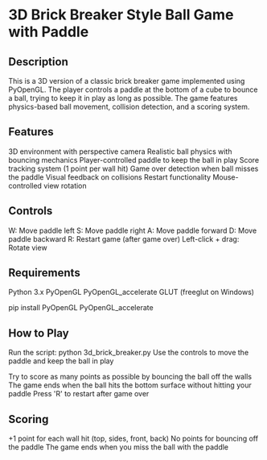 # 3D Brick Breaker Style Ball Game with Paddle

## Description
This is a 3D version of a classic brick breaker game implemented using PyOpenGL. The player controls a paddle at the bottom of a cube to bounce a ball, trying to keep it in play as long as possible. The game features physics-based ball movement, collision detection, and a scoring system.

## Features

3D environment with perspective camera
Realistic ball physics with bouncing mechanics
Player-controlled paddle to keep the ball in play
Score tracking system (1 point per wall hit)
Game over detection when ball misses the paddle
Visual feedback on collisions
Restart functionality
Mouse-controlled view rotation

## Controls

W: Move paddle left
S: Move paddle right
A: Move paddle forward
D: Move paddle backward
R: Restart game (after game over)
Left-click + drag: Rotate view

## Requirements

Python 3.x
PyOpenGL
PyOpenGL_accelerate
GLUT (freeglut on Windows)

pip install PyOpenGL PyOpenGL_accelerate

## How to Play

Run the script:
python 3d_brick_breaker.py
Use the controls to move the paddle and keep the ball in play

Try to score as many points as possible by bouncing the ball off the walls
The game ends when the ball hits the bottom surface without hitting your paddle
Press 'R' to restart after game over

## Scoring

+1 point for each wall hit (top, sides, front, back)
No points for bouncing off the paddle
The game ends when you miss the ball with the paddle

